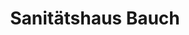 ---
title: "Sanitätshaus Bauch"
url: /luebbenau-spreewald/sanitaetshaus-bauch/
shop: Sanitätshaus
---